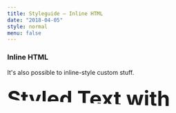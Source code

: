 ```yaml
---
title: Styleguide – Inline HTML
date: "2018-04-05"
style: normal
menu: false
---
```


### Inline HTML
It's also possible to inline-style custom stuff.

<style>
h3 span.mask {
  font-size: 3rem;
  clip-path: polygon(0 0, 0 55%, 100% 80%, 100% 0);
}
</style>



<div class="centerColumn special">
  <h3>
    <span class="mask">Styled Text with Mask</span>
  </h3>
</div>
